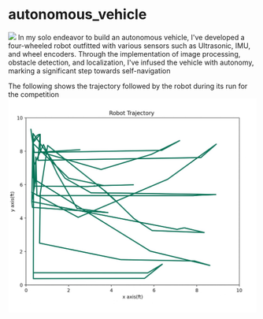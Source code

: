 # autonomous_vehicle
![](autonomous_vehicle.jpg)
In my solo endeavor to build an autonomous vehicle, I've developed a four-wheeled robot outfitted with various sensors such as Ultrasonic, IMU, and wheel encoders. Through the implementation of image processing, obstacle detection, and localization, I've infused the vehicle with autonomy, marking a significant step towards self-navigation

The following shows the trajectory followed by the robot during its run for the competition
![](Trajectory.jpg)
